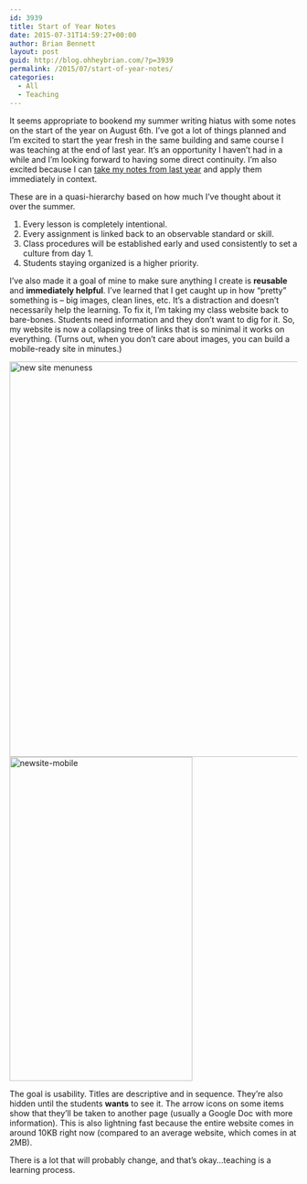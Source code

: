 ```yaml
---
id: 3939
title: Start of Year Notes
date: 2015-07-31T14:59:27+00:00
author: Brian Bennett
layout: post
guid: http://blog.ohheybrian.com/?p=3939
permalink: /2015/07/start-of-year-notes/
categories:
  - All
  - Teaching
---
```

It seems appropriate to bookend my summer writing hiatus with some notes on the start of the year on August 6th. I&#8217;ve got a lot of things planned and I&#8217;m excited to start the year fresh in the same building and same course I was teaching at the end of last year. It&#8217;s an opportunity I haven&#8217;t had in a while and I&#8217;m looking forward to having some direct continuity. I&#8217;m also excited because I can [take my notes from last year](http://blog.ohheybrian.com/end-of-year-notes/) and apply them immediately in context.

These are in a quasi-hierarchy based on how much I&#8217;ve thought about it over the summer.

  1. Every lesson is completely intentional.
  2. Every assignment is linked back to an observable standard or skill.
  3. Class procedures will be established early and used consistently to set a culture from day 1.
  4. Students staying organized is a higher priority.

I&#8217;ve also made it a goal of mine to make sure anything I create is **reusable** and **immediately helpful**. I&#8217;ve learned that I get caught up in how &#8220;pretty&#8221; something is &#8211; big images, clean lines, etc. It&#8217;s a distraction and doesn&#8217;t necessarily help the learning. To fix it, I&#8217;m taking my class website back to bare-bones. Students need information and they don&#8217;t want to dig for it. So, my website is now a collapsing tree of links that is so minimal it works on everything. (Turns out, when you don&#8217;t care about images, you can build a mobile-ready site in minutes.)

<img src="http://blog.ohheybrian.com/wp-content/uploads/2015/07/newsite.gif" alt="new site menuness" width="938" height="692" class="aligncenter size-full wp-image-3942" />

<img src="http://blog.ohheybrian.com/wp-content/uploads/2015/07/newsite-mobile1.gif" alt="newsite-mobile" width="320" height="567" class="aligncenter size-full wp-image-3946" />

The goal is usability. Titles are descriptive and in sequence. They&#8217;re also hidden until the students **wants** to see it. The arrow icons on some items show that they&#8217;ll be taken to another page (usually a Google Doc with more information). This is also lightning fast because the entire website comes in around 10KB right now (compared to an average website, which comes in at 2MB).

There is a lot that will probably change, and that&#8217;s okay&#8230;teaching is a learning process.
